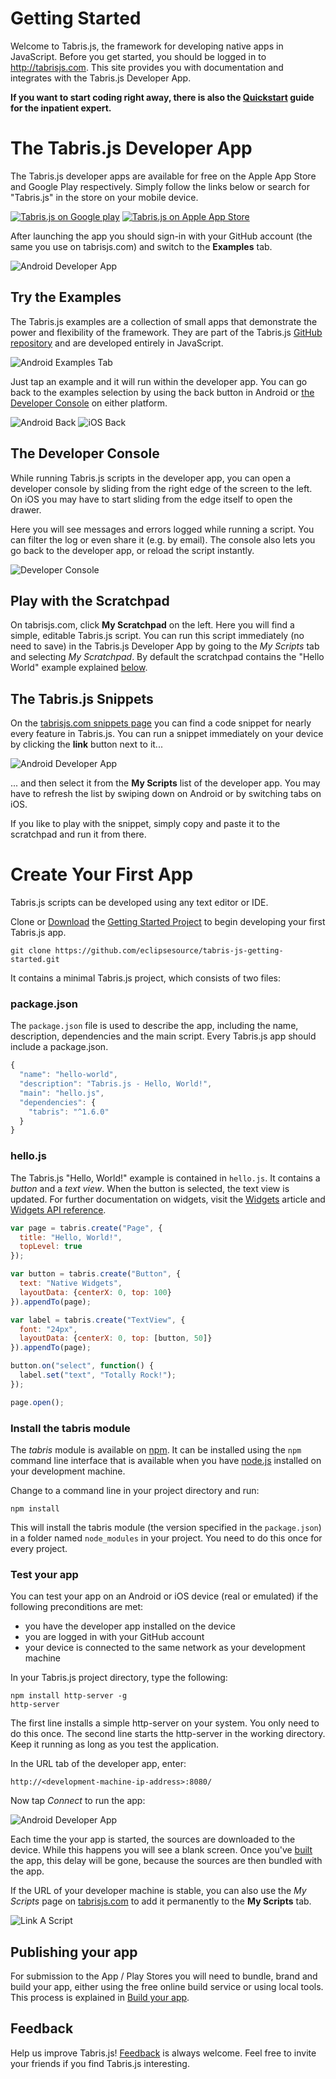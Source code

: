 ---
---
# Getting Started
Welcome to Tabris.js, the framework for developing native apps in JavaScript. Before you get started, you should be logged in to http://tabrisjs.com. This site provides you with documentation and integrates with the Tabris.js Developer App.

**If you want to start coding right away, there is also the [Quickstart](quickstart.md) guide for the inpatient expert.**

# The Tabris.js Developer App
The Tabris.js developer apps are available for free on the Apple App Store and Google Play respectively. Simply follow the links below or search for "Tabris.js" in the store on your mobile device.

[![Tabris.js on Google play](https://tabrisjs.com/assets/img/playstore-badge.png)](https://play.google.com/store/apps/details?id=com.eclipsesource.tabris.js) [![Tabris.js on Apple App Store](https://tabrisjs.com/assets/img/appstore-badge.png)](https://itunes.apple.com/us/app/tabris.js/id939600018?mt=8)

After launching the app you should sign-in with your GitHub account (the same you use on tabrisjs.com) and switch to the **Examples** tab.

![Android Developer App](img/login.png)

## Try the Examples

The Tabris.js examples are a collection of small apps that demonstrate the power and flexibility of the framework. They are part of the Tabris.js [GitHub repository](https://github.com/eclipsesource/tabris-js/tree/master/examples) and are developed entirely in JavaScript.

![Android Examples Tab](img/examples.png)

Just tap an example and it will run within the developer app. You can go back to the examples selection by using the back button in Android or [the Developer Console](#the-developer-console) on either platform.

![Android Back](img/back-android.png)         ![iOS Back](img/back-ios.png)

## The Developer Console

While running Tabris.js scripts in the developer app, you can open a developer console by sliding from the right edge of the screen to the left. On iOS you may have to start sliding from the edge itself to open the drawer.

Here you will see messages and errors logged while running a script. You can filter the log or even share it (e.g. by email). The console also lets you go back to the developer app, or reload the script instantly.

![Developer Console](img/console-android.png)

## Play with the Scratchpad

On tabrisjs.com, click **My Scratchpad** on the left. Here you will find a simple, editable Tabris.js script. You can run this script immediately (no need to save) in the Tabris.js Developer App by going to the *My Scripts* tab and selecting *My Scratchpad*. By default the scratchpad contains the "Hello World" example explained [below](#hellojs).

## The Tabris.js Snippets

On the [tabrisjs.com snippets page](https://tabrisjs.com/snippets/) you can find a code snippet for nearly every feature in Tabris.js. You can run a snippet immediately on your device by clicking the **link** button next to it...

![Android Developer App](img/button-unlinked.png)

... and then select it from the **My Scripts** list of the developer app. You may have to refresh the list by swiping down on Android or by switching tabs on iOS.

If you like to play with the snippet, simply copy and paste it to the scratchpad and run it from there.

# Create Your First App
Tabris.js scripts can be developed using any text editor or IDE.

Clone or [Download](https://github.com/eclipsesource/tabris-js-getting-started/archive/master.zip) the [Getting Started Project](https://github.com/eclipsesource/tabris-js-getting-started) to begin developing your first Tabris.js app.

    git clone https://github.com/eclipsesource/tabris-js-getting-started.git

It contains a minimal Tabris.js project, which consists of two files:

### package.json
The `package.json` file is used to describe the app, including the name, description, dependencies and the main script. Every Tabris.js app should include a package.json.

```javascript
{
  "name": "hello-world",
  "description": "Tabris.js - Hello, World!",
  "main": "hello.js",
  "dependencies": {
    "tabris": "^1.6.0"
  }
}
```

### hello.js
The Tabris.js "Hello, World!" example is contained in `hello.js`. It contains a *button* and a *text view*. When the button is selected, the text view is updated. For further documentation on widgets, visit the [Widgets](widget-basics.md) article and [Widgets API reference](api/Widget.md).

```js
var page = tabris.create("Page", {
  title: "Hello, World!",
  topLevel: true
});

var button = tabris.create("Button", {
  text: "Native Widgets",
  layoutData: {centerX: 0, top: 100}
}).appendTo(page);

var label = tabris.create("TextView", {
  font: "24px",
  layoutData: {centerX: 0, top: [button, 50]}
}).appendTo(page);

button.on("select", function() {
  label.set("text", "Totally Rock!");
});

page.open();
```

### Install the tabris module

The *tabris* module is available on [npm](https://www.npmjs.com/package/tabris). It can be installed using the `npm` command line interface that is available when you have [node.js](http://nodejs.org/) installed on your development machine.

Change to a command line in your project directory and run:

    npm install

This will install the tabris module (the version specified in the `package.json`) in a folder named `node_modules` in your project. You need to do this once for every project.

### Test your app

You can test your app on an Android or iOS device (real or emulated) if the following preconditions are met:

* you have the developer app installed on the device
* you are logged in with your GitHub account
* your device is connected to the same network as your development machine

In your Tabris.js project directory, type the following:

    npm install http-server -g
    http-server

The first line installs a simple http-server on your system. You only need to do this once. The second line starts the http-server in the working directory. Keep it running as long as you test the application.

In the URL tab of the developer app, enter:

    http://<development-machine-ip-address>:8080/

Now tap *Connect* to run the app:

![Android Developer App](img/hello.png)

Each time the your app is started, the sources are downloaded to the device. While this happens you will see a blank screen. Once you've [built](#publishing-your-app) the app, this delay will be gone, because the sources are then bundled with the app.

If the URL of your developer machine is stable, you can also use the *My Scripts* page on [tabrisjs.com](http://tabrisjs.com) to add it permanently to the **My Scripts** tab.

![Link A Script](img/link-app.png)

## Publishing your app

For submission to the App / Play Stores you will need to bundle, brand and build your app, either using the free online build service or using local tools. This process is explained in [Build your app](build.md).

## Feedback
Help us improve Tabris.js! [Feedback](mailto:care@eclipsesource.com?subject=Tabris.js%20feedback) is always welcome. Feel free to invite your friends if you find Tabris.js interesting.
